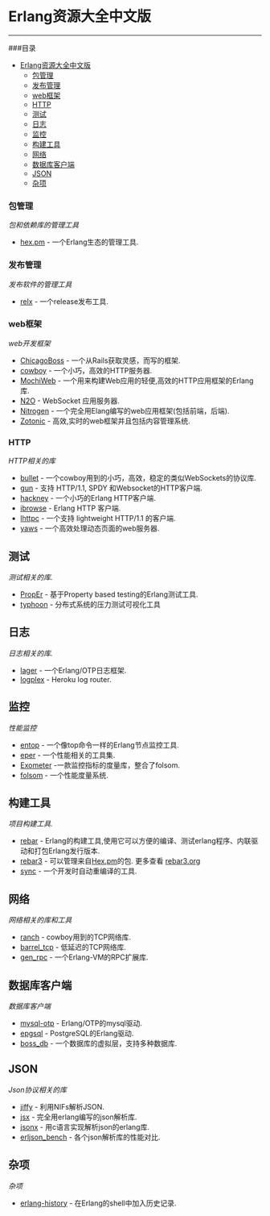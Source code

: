 # Erlang资源大全中文版
***
###目录
- [Erlang资源大全中文版](#awesome-erlang-cn)
    - [包管理](#包管理)
    - [发布管理](#发布管理)
    - [web框架](#web框架)
    - [HTTP](#http)
    - [测试](#测试)
    - [日志](#日志)
    - [监控](#监控)
    - [构建工具](#构建工具)
    - [网络](#网络)
    - [数据库客户端](#数据库客户端)
    - [JSON](#json)
    - [杂项](#杂项)
   
### 包管理
*包和依赖库的管理工具*

* [hex.pm](https://hex.pm/) - 一个Erlang生态的管理工具.

### 发布管理
*发布软件的管理工具*

* [relx](https://github.com/erlware/relx) - 一个release发布工具.

### web框架
*web开发框架*

* [ChicagoBoss](https://github.com/ChicagoBoss/ChicagoBoss) - 一个从Rails获取灵感，而写的框架.
* [cowboy](https://github.com/ninenines/cowboy) - 一个小巧，高效的HTTP服务器.
* [MochiWeb](https://github.com/mochi/mochiweb) - 一个用来构建Web应用的轻便,高效的HTTP应用框架的Erlang库.
* [N2O](https://github.com/synrc/n2o) - WebSocket 应用服务器.
* [Nitrogen](https://github.com/nitrogen/nitrogen) - 一个完全用Elang编写的web应用框架(包括前端，后端).
* [Zotonic](https://github.com/zotonic/zotonic) - 高效,实时的web框架并且包括内容管理系统.

### HTTP
*HTTP相关的库*

* [bullet](https://github.com/ninenines/bullet) - 一个cowboy用到的小巧，高效，稳定的类似WebSockets的协议库.
* [gun](https://github.com/ninenines/gun) - 支持 HTTP/1.1, SPDY 和Websocket的HTTP客户端.
* [hackney](https://github.com/benoitc/hackney) - 一个小巧的Erlang HTTP客户端.
* [ibrowse](https://github.com/cmullaparthi/ibrowse) - Erlang HTTP 客户端.
* [lhttpc](https://github.com/esl/lhttpc) - 一个支持 lightweight HTTP/1.1 的客户端.
* [yaws](https://github.com/klacke/yaws) - 一个高效处理动态页面的web服务器.

## 测试 
*测试相关的库.*

* [PropEr](https://github.com/manopapad/proper) - 基于Property based testing的Erlang测试工具.
* [typhoon](https://github.com/zalando/typhoon) - 分布式系统的压力测试可视化工具

## 日志
*日志相关的库.*

* [lager](https://github.com/basho/lager) - 一个Erlang/OTP日志框架.
* [logplex](https://github.com/heroku/logplex) - Heroku log router.

## 监控
*性能监控*

* [entop](https://github.com/mazenharake/entop) - 一个像top命令一样的Erlang节点监控工具.
* [eper](https://github.com/massemanet/eper) - 一个性能相关的工具集.
* [Exometer](https://github.com/Feuerlabs/exometer) -一款监控指标的度量库，整合了folsom.
* [folsom](https://github.com/boundary/folsom) - 一个性能度量系统.

## 构建工具
*项目构建工具.*

* [rebar](https://github.com/rebar/rebar) - Erlang的构建工具,使用它可以方便的编译、测试erlang程序、内联驱动和打包Erlang发行版本.
* [rebar3](https://github.com/rebar/rebar3) - 可以管理来自[Hex.pm](https://hex.pm/)的包. 更多查看 [rebar3.org](https://www.rebar3.org/)
* [sync](https://github.com/rustyio/sync) - 一个开发时自动重编译的工具.

## 网络
*网络相关的库和工具*

* [ranch](https://github.com/ninenines/ranch) - cowboy用到的TCP网络库.
* [barrel_tcp](https://github.com/benoitc-attic/barrel_tcp) - 低延迟的TCP网络库.
* [gen_rpc](https://github.com/priestjim/gen_rpc) - 一个Erlang-VM的RPC扩展库.


## 数据库客户端
*数据库客户端*

* [mysql-otp](https://github.com/mysql-otp/mysql-otp) - Erlang/OTP的mysql驱动.
* [epgsql](https://github.com/epgsql/epgsql) - PostgreSQL的Erlang驱动.
* [boss_db](https://github.com/ErlyORM/boss_db) - 一个数据库的虚拟层，支持多种数据库.

## JSON
*Json协议相关的库*

* [jiffy](https://github.com/davisp/jiffy) - 利用NIFs解析JSON.
* [jsx](https://github.com/talentdeficit/jsx) - 完全用erlang编写的json解析库.
* [jsonx](https://github.com/iskra/jsonx) - 用c语言实现解析json的erlang库.
* [erljson_bench](https://github.com/davisp/erljson_bench) - 各个json解析库的性能对比.


## 杂项
*杂项*

* [erlang-history](https://github.com/ferd/erlang-history) - 在Erlang的shell中加入历史记录.
